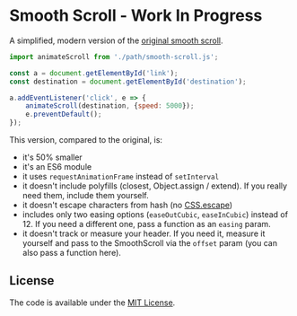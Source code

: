 # Smooth Scroll - Work In Progress
A simplified, modern version of the [original smooth scroll](https://github.com/cferdinandi/smooth-scroll).

```javascript
import animateScroll from './path/smooth-scroll.js';

const a = document.getElementById('link');
const destination = document.getElementById('destination');

a.addEventListener('click', e => {
	animateScroll(destination, {speed: 5000});
	e.preventDefault();
});
```

This version, compared to the original, is:

- it's 50% smaller
- it's an ES6 module
- it uses `requestAnimationFrame` instead of `setInterval`
- it doesn't include polyfills (closest, Object.assign / extend). If you really need them, include them yourself.
- it doesn't escape characters from hash (no [CSS.escape](https://github.com/mathiasbynens/CSS.escape))
- includes only two easing options (`easeOutCubic`, `easeInCubic`) instead of 12. If you need a different one, pass a function as an `easing` param.
- it doesn't track or measure your header. If you need it, measure it yourself and pass to the SmoothScroll via the `offset` param (you can also pass a function here).

## License

The code is available under the [MIT License](LICENSE.md).